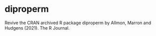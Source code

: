 # diproperm
Revive the CRAN archived R package diproperm by Allmon, Marron and Hudgens (2021). The R Journal.
